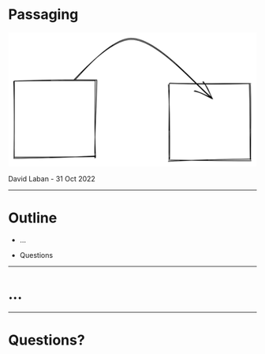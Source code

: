 # Passaging

![](./title.excalidraw.png)

David Laban - 31 Oct 2022

---

# Outline

- ...

- Questions

---

# ...

---

# Questions?
